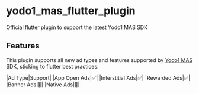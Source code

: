 # yodo1_mas_flutter_plugin

Official flutter plugin to support the latest Yodo1 MAS SDK

## Features

This plugin supports all new ad types and features supported by [Yodo1 MAS](https://www.yodo1.com/mobile-game-monetization/) SDK, sticking to flutter best practices.

|Ad Type|Support|
|App Open Ads|✅|
|Interstitial Ads|✅|
|Rewarded Ads|✅|
|Banner Ads|🔨|
|Native Ads|🔨|
